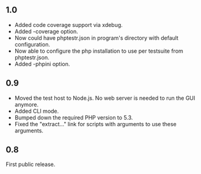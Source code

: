 1.0
---

- Added code coverage support via xdebug.
- Added -coverage option.
- Now could have phptestr.json in program's directory with default configuration.
- Now able to configure the php installation to use per testsuite from phptestr.json.
- Added -phpini option.

0.9
---

- Moved the test host to Node.js. No web server is needed to run the GUI anymore.
- Added CLI mode.
- Bumped down the required PHP version to 5.3.
- Fixed the "extract..." link for scripts with arguments to use these arguments.

0.8
---

First public release.